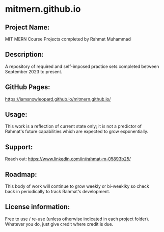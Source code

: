 
#  mitmern.github.io

## Project Name: 
MIT MERN Course Projects completed by Rahmat Muhammad

## Description: 
A repository of required and self-imposed practice sets completed between September 2023 to present.   

## GitHub Pages: 
https://iamsnowleopard.github.io/mitmern.github.io/

## Usage:
This work is a reflection of current state only; it is not a predictor of Rahmat's future capabilities which are expected to grow exponentially.

## Support:
Reach out: https://www.linkedin.com/in/rahmat-m-05893b25/

## Roadmap: 
This body of work will continue to grow weekly or bi-weeklky so check back in periodically to track Rahmat's development. 

## License information:
Free to use / re-use (unless otherwise indicated in each project folder). Whatever you do, just give credit where credit is due. 
